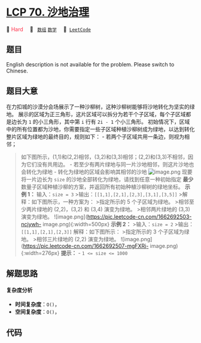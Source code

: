 # [LCP 70. 沙地治理](https://leetcode.cn/problems/XxZZjK)

🔴 <font color=#ff334b>Hard</font>&emsp; 🔖&ensp; [`数组`](/tag/array.md) [`数学`](/tag/math.md)&emsp; 🔗&ensp;[`LeetCode`](https://leetcode.cn/problems/XxZZjK)

## 题目

English description is not available for the problem. Please switch to
Chinese.


## 题目大意

在力扣城的沙漠分会场展示了一种沙柳树，这种沙柳树能够将沙地转化为坚实的绿地。 展示的区域为正三角形，这片区域可以拆分为若干个子区域，每个子区域都是边长为
`1` 的小三角形，其中第 `i` 行有 `2i - 1` 个小三角形。
初始情况下，区域中的所有位置都为沙地，你需要指定一些子区域种植沙柳树成为绿地，以达到转化整片区域为绿地的最终目的，规则如下： \-
若两个子区域共用一条边，则视为相邻；
>如下图所示，(1,1)和(2,2)相邻，(3,2)和(3,3)相邻；(2,2)和(3,3)不相邻，因为它们没有共用边。 \-
若至少有两片绿地与同一片沙地相邻，则这片沙地也会转化为绿地 \- 转化为绿地的区域会影响其相邻的沙地
![image.png](https://pic.leetcode-cn.com/1662692397-VlvErS-image.png) 现要将一片边长为
`size` 的沙地全部转化为绿地，请找到任意一种初始指定 **最少** 数量子区域种植沙柳的方案，并返回所有初始种植沙柳树的绿地坐标。 **示例 1：**
>输入：`size = 3` >输出：`[[1,1],[2,1],[2,3],[3,1],[3,5]]` >解释：如下图所示，一种方案为： >指定所示的 5
个子区域为绿地。 >相邻至少两片绿地的 (2,2)，(3,2) 和 (3,4) 演变为绿地。 >相邻两片绿地的 (3,3) 演变为绿地。
![image.png](https://pic.leetcode-cn.com/1662692503-ncjywh-
image.png){:width=500px} **示例 2：** >输入：`size = 2` >输出：`[[1,1],[2,1],[2,3]]`
>解释：如下图所示： >指定所示的 3 个子区域为绿地。 >相邻三片绿地的 (2,2) 演变为绿地。
![image.png](https://pic.leetcode-cn.com/1662692507-mgFXRj-
image.png){:width=276px} **提示：** \- `1 <= size <= 1000`


## 解题思路

#### 复杂度分析

- **时间复杂度**：`O()`，
- **空间复杂度**：`O()`，

## 代码

```javascript

```